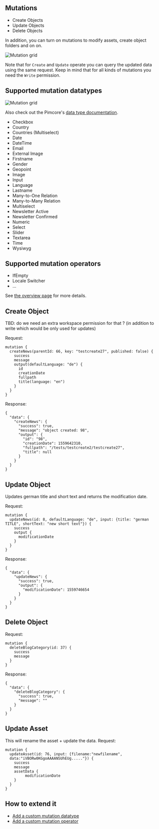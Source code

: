## Mutations

* Create Objects
* Update Objects
* Delete Objects

In addition, you can turn on mutations to modify assets, create object folders and on on.
 

![Mutation grid](../img/graphql/mutation_grid.png)
 
Note that for `Create` and `Update` operate you can query the updated data using the same request.
Keep in mind that for all kinds of mutations you need the `Write` permission.

## Supported mutation datatypes

![Mutation grid](../img/graphql/mutation_grid.png)

Also check out the Pimcore's [data type documentation](https://pimcore.com/docs/5.x/Development_Documentation/Objects/Object_Classes/Data_Types/index.html). 

* Checkbox
* Country
* Countries (Multiselect)
* Date
* DateTime
* Email
* External Image
* Firstname
* Gender
* Geopoint
* Image
* Input
* Language
* Lastname
* Many-to-One Relation
* Many-to-Many Relation
* Multiselect
* Newsletter Active
* Newsletter Confirmed
* Numeric
* Select
* Slider
* Textarea
* Time
* Wysiwyg

## Supported mutation operators

* IfEmpty
* Locale Switcher
* ...

See [the overview page](./MutationOperators.md) for more details.

## Create Object

TBD: do we need an extra workspace permission for that ? (in addition to write which would be only used for updates)

Request:
```
mutation {
  createNews(parentId: 66, key: "testcreate27", published: false) {
    success
    message
    output(defaultLanguage: "de") {
      id      
      creationDate
      fullpath
      title(language: "en")
    }
  }
}
```

Response:
```
{
  "data": {
    "createNews": {
      "success": true,
      "message": "object created: 98",
      "output": {
        "id": "98",
        "creationDate": 1559642310,
        "fullpath": "/tests/testcreate2/testcreate27",
        "title": null
      }
    }
  }
}
```

## Update Object

Updates german title and short text and returns the modification date. 

Request:
```
mutation {
  updateNews(id: 8, defaultLanguage: "de", input: {title: "german TITLE", shortText: "new short text"}) {
    success
    output {
      modificationDate
    }
  }
}
```

Response:
```
{
  "data": {
    "updateNews": {
      "success": true,
      "output": {
        "modificationDate": 1559746654
      }
    }
  }
}
```

## Delete Object

Request:
```
mutation {
  deleteBlogCategory(id: 37) {
    success
    message
  }
}
```

Response:
```
{
  "data": {
    "deleteBlogCategory": {
      "success": true,
      "message": ""
    }
  }
}
```

## Update Asset

This will rename the asset + update the data.
Request:
```
mutation {
  updateAsset(id: 76, input: {filename:"newfilename",
  data:"iVBORw0KGgoAAAANSUhEUg....."}) {
    success
    message
    assetData {
         modificationDate
    }   
  }
}
```

## How to extend it

* [Add a custom mutation datatype](./AddCustomMutationDatatype.md)
* [Add a custom mutation operator](./AddCustomMutationOperator.md)

